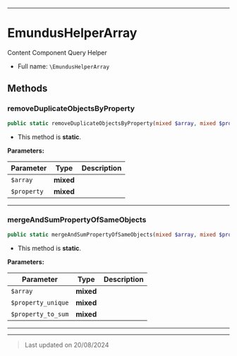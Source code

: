 ***

# EmundusHelperArray

Content Component Query Helper



* Full name: `\EmundusHelperArray`




## Methods


### removeDuplicateObjectsByProperty



```php
public static removeDuplicateObjectsByProperty(mixed $array, mixed $property): mixed
```



* This method is **static**.




**Parameters:**

| Parameter | Type | Description |
|-----------|------|-------------|
| `$array` | **mixed** |  |
| `$property` | **mixed** |  |






***

### mergeAndSumPropertyOfSameObjects



```php
public static mergeAndSumPropertyOfSameObjects(mixed $array, mixed $property_unique, mixed $property_to_sum): mixed
```



* This method is **static**.




**Parameters:**

| Parameter | Type | Description |
|-----------|------|-------------|
| `$array` | **mixed** |  |
| `$property_unique` | **mixed** |  |
| `$property_to_sum` | **mixed** |  |






***


***
> Last updated on 20/08/2024
